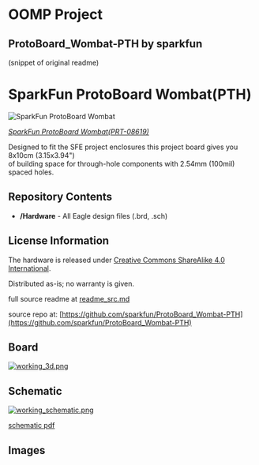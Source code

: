 # OOMP Project  
## ProtoBoard_Wombat-PTH  by sparkfun  
  
(snippet of original readme)  
  
SparkFun ProtoBoard Wombat(PTH)  
========================================  
  
![SparkFun ProtoBoard Wombat](https://cdn.sparkfun.com//assets/parts/1/7/2/0/08619-01.jpg)  
  
[*SparkFun ProtoBoard Wombat(PRT-08619)*](https://www.sparkfun.com/products/8619)  
  
 Designed to fit the SFE project enclosures this project board gives you 8x10cm (3.15x3.94")   
 of building space for through-hole components with 2.54mm (100mil) spaced holes.   
   
Repository Contents  
-------------------  
* **/Hardware** - All Eagle design files (.brd, .sch)  
  
  
License Information  
-------------------  
The hardware is released under [Creative Commons ShareAlike 4.0 International](https://creativecommons.org/licenses/by-sa/4.0/).  
  
Distributed as-is; no warranty is given.  
  
  full source readme at [readme_src.md](readme_src.md)  
  
source repo at: [https://github.com/sparkfun/ProtoBoard_Wombat-PTH](https://github.com/sparkfun/ProtoBoard_Wombat-PTH)  
## Board  
  
[![working_3d.png](working_3d_600.png)](working_3d.png)  
## Schematic  
  
[![working_schematic.png](working_schematic_600.png)](working_schematic.png)  
  
[schematic pdf](working_schematic.pdf)  
## Images  
